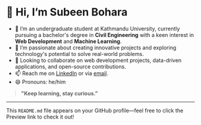 # 👋 Hi, I’m Subeen Bohara

- 🌱 I’m an undergraduate student at Kathmandu University, currently pursuing a bachelor's degree in **Civil Engineering** with a keen interest in **Web Development** and **Machine Learning**.
- 👀 I’m passionate about creating innovative projects and exploring technology's potential to solve real-world problems.
- 💼 Looking to collaborate on web development projects, data-driven applications, and open-source contributions.
- 📫 Reach me on [LinkedIn](https://www.linkedin.com/in/subeenbohara/) or via [email](mailto:subeenbohara@gmail.com).
- 😄 Pronouns: he/him


> **"Keep learning, stay curious."**

---

This `README.md` file appears on your GitHub profile—feel free to click the Preview link to check it out!
